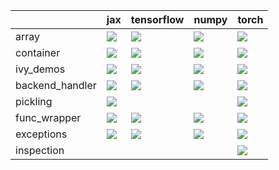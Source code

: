 |                 | jax                                                                                                                                                      | tensorflow                                                                                                                                               | numpy                                                                                                                                                    | torch                                                                                                                                                    |
|:----------------|:---------------------------------------------------------------------------------------------------------------------------------------------------------|:---------------------------------------------------------------------------------------------------------------------------------------------------------|:---------------------------------------------------------------------------------------------------------------------------------------------------------|:---------------------------------------------------------------------------------------------------------------------------------------------------------|
| array           | <a href="Misc Tests/submodules/array.md" rel="noopener noreferrer" target="_blank"><img src=https://img.shields.io/badge/-failure-red></a>               | <a href="Misc Tests/submodules/array.md" rel="noopener noreferrer" target="_blank"><img src=https://img.shields.io/badge/-failure-red></a>               | <a href="Misc Tests/submodules/array.md" rel="noopener noreferrer" target="_blank"><img src=https://img.shields.io/badge/-failure-red></a>               | <a href="Misc Tests/submodules/array.md" rel="noopener noreferrer" target="_blank"><img src=https://img.shields.io/badge/-failure-red></a>               |
| container       | <a href="Misc Tests/submodules/container.md" rel="noopener noreferrer" target="_blank"><img src=https://img.shields.io/badge/-failure-red></a>           | <a href="Misc Tests/submodules/container.md" rel="noopener noreferrer" target="_blank"><img src=https://img.shields.io/badge/-failure-red></a>           | <a href="Misc Tests/submodules/container.md" rel="noopener noreferrer" target="_blank"><img src=https://img.shields.io/badge/-failure-red></a>           | <a href="Misc Tests/submodules/container.md" rel="noopener noreferrer" target="_blank"><img src=https://img.shields.io/badge/-failure-red></a>           |
| ivy_demos       | <a href="Misc Tests/submodules/ivy_demos.md" rel="noopener noreferrer" target="_blank"><img src=https://img.shields.io/badge/-failure-red></a>           | <a href="Misc Tests/submodules/ivy_demos.md" rel="noopener noreferrer" target="_blank"><img src=https://img.shields.io/badge/-failure-red></a>           | <a href="Misc Tests/submodules/ivy_demos.md" rel="noopener noreferrer" target="_blank"><img src=https://img.shields.io/badge/-failure-red></a>           | <a href="Misc Tests/submodules/ivy_demos.md" rel="noopener noreferrer" target="_blank"><img src=https://img.shields.io/badge/-failure-red></a>           |
| backend_handler | <a href="Misc Tests/submodules/backend_handler.md" rel="noopener noreferrer" target="_blank"><img src=https://img.shields.io/badge/-success-success></a> | <a href="Misc Tests/submodules/backend_handler.md" rel="noopener noreferrer" target="_blank"><img src=https://img.shields.io/badge/-success-success></a> | <a href="Misc Tests/submodules/backend_handler.md" rel="noopener noreferrer" target="_blank"><img src=https://img.shields.io/badge/-success-success></a> | <a href="Misc Tests/submodules/backend_handler.md" rel="noopener noreferrer" target="_blank"><img src=https://img.shields.io/badge/-success-success></a> |
| pickling        | <a href="Misc Tests/submodules/pickling.md" rel="noopener noreferrer" target="_blank"><img src=https://img.shields.io/badge/-failure-red></a>            |                                                                                                                                                          |                                                                                                                                                          | <a href="Misc Tests/submodules/pickling.md" rel="noopener noreferrer" target="_blank"><img src=https://img.shields.io/badge/-failure-red></a>            |
| func_wrapper    | <a href="Misc Tests/submodules/func_wrapper.md" rel="noopener noreferrer" target="_blank"><img src=https://img.shields.io/badge/-success-success></a>    | <a href="Misc Tests/submodules/func_wrapper.md" rel="noopener noreferrer" target="_blank"><img src=https://img.shields.io/badge/-success-success></a>    | <a href="Misc Tests/submodules/func_wrapper.md" rel="noopener noreferrer" target="_blank"><img src=https://img.shields.io/badge/-success-success></a>    | <a href="Misc Tests/submodules/func_wrapper.md" rel="noopener noreferrer" target="_blank"><img src=https://img.shields.io/badge/-failure-red></a>        |
| exceptions      | <a href="Misc Tests/submodules/exceptions.md" rel="noopener noreferrer" target="_blank"><img src=https://img.shields.io/badge/-failure-red></a>          | <a href="Misc Tests/submodules/exceptions.md" rel="noopener noreferrer" target="_blank"><img src=https://img.shields.io/badge/-success-success></a>      | <a href="Misc Tests/submodules/exceptions.md" rel="noopener noreferrer" target="_blank"><img src=https://img.shields.io/badge/-failure-red></a>          | <a href="Misc Tests/submodules/exceptions.md" rel="noopener noreferrer" target="_blank"><img src=https://img.shields.io/badge/-failure-red></a>          |
| inspection      |                                                                                                                                                          |                                                                                                                                                          |                                                                                                                                                          | <a href="Misc Tests/submodules/inspection.md" rel="noopener noreferrer" target="_blank"><img src=https://img.shields.io/badge/-success-success></a>      |